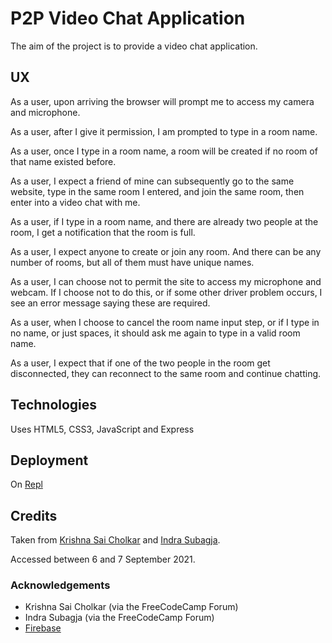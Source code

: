 # P2P Video Chat Application

The aim of the project is to provide a video chat application.

## UX

As a user, upon arriving the browser will prompt me to access my camera and microphone.

As a user, after I give it permission, I am prompted to type in a room name.

As a user, once I type in a room name, a room will be created if no room of that name existed before.

As a user, I expect a friend of mine can subsequently go to the same website, type in the same room I entered, and join the same room, then enter into a video chat with me.

As a user, if I type in a room name, and there are already two people at the room, I get a notification that the room is full.

As a user, I expect anyone to create or join any room.  And there can be any number of rooms, but all of them must have unique names.

As a user, I can choose not to permit the site to access my microphone and webcam.  If I choose not to do this, or if some other driver problem occurs, I see an error message saying these are required.

As a user, when I choose to cancel the room name input step, or if I type in no name, or just spaces, it should ask me again to type in a valid room name.

As a user, I expect that if one of the two people in the room get disconnected, they can reconnect to the same room and continue chatting.

## Technologies

Uses HTML5, CSS3, JavaScript and Express

## Deployment

On [Repl](https://replit.com/@ddxps46/p2p-video-chat-application)

## Credits

Taken from [Krishna Sai Cholkar](https://github.com/Krishnasai3cks/Video-Calling-App) and [Indra Subagja](https://forum.freecodecamp.org/t/freecodecamp-project-p2p-video-chat-application/476740).

Accessed between 6 and 7 September 2021.

### Acknowledgements

- Krishna Sai Cholkar (via the FreeCodeCamp Forum)
- Indra Subagja (via the FreeCodeCamp Forum)
- [Firebase](https://fireship.io/lessons/webrtc-firebase-video-chat/)
